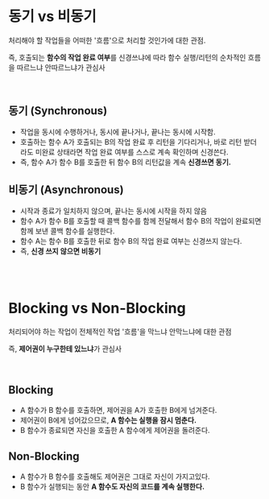 # 동기 vs 비동기

처리해야 할 작업들을 어떠한 '흐름'으로 처리할 것인가에 대한 관점.

즉, 호출되는 <b>함수의 작업 완료 여부</b>를 신경쓰냐에 따라 함수 실행/리턴의 순차적인 흐름을 따르느냐 안따르느냐가 관심사

<br>

## 동기 (Synchronous)

-   작업을 동시에 수행하거나, 동시에 끝나거나, 끝나는 동시에 시작함.
-   호출하는 함수 A가 호출되는 B의 작업 완료 후 리턴을 기다리거나, 바로 리턴 받더라도 미완료 상태라면 작업 완료 여부를 스스로 계속 확인하며 신경쓴다.
-   즉, 함수 A가 함수 B를 호출한 뒤 함수 B의 리턴값을 계속 <b>신경쓰면 동기.</b>

## 비동기 (Asynchronous)

-   시작과 종료가 일치하지 않으며, 끝나는 동시에 시작을 하지 않음
-   함수 A가 함수 B를 호출할 때 콜백 함수를 함께 전달해서 함수 B의 작업이 완료되면 함께 보낸 콜백 함수를 실행한다.
-   함수 A는 함수 B를 호출한 뒤로 함수 B의 작업 완료 여부는 신경쓰지 않는다.
-   즉, <b>신경 쓰지 않으면 비동기</b>

<br>
<br>

# Blocking vs Non-Blocking

처리되어야 하는 작업이 전체적인 작업 '흐름'을 막느냐 안막느냐에 대한 관점

즉, <b>제어권이 누구한테 있느냐</b>가 관심사

<br>

## Blocking

-   A 함수가 B 함수를 호출하면, 제어권을 A가 호출한 B에게 넘겨준다.
-   제어권이 B에게 넘어갔으므로, <b>A 함수는 실행을 잠시 멈춘다.</b>
-   B 함수가 종료되면 자신을 호출한 A 함수에게 제어권을 돌려준다.

## Non-Blocking

-   A 함수가 B 함수를 호출해도 제어권은 그대로 자신이 가지고있다.
-   B 함수가 실행되는 동안 <b>A 함수도 자신의 코드를 계속 실행한다.</b>

<!-- 출처 : https://inpa.tistory.com/entry/%F0%9F%91%A9%E2%80%8D%F0%9F%92%BB-%EB%8F%99%EA%B8%B0%EB%B9%84%EB%8F%99%EA%B8%B0-%EB%B8%94%EB%A1%9C%ED%82%B9%EB%85%BC%EB%B8%94%EB%A1%9C%ED%82%B9-%EA%B0%9C%EB%85%90-%EC%A0%95%EB%A6%AC -->
